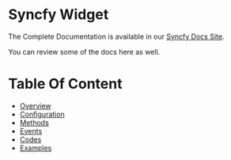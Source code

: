 # Syncfy Widget

The Complete Documentation is available in our [Syncfy Docs Site](<https://syncfy.com/w/en/sync/public/app/(section:docs/mx/sync/widget/overview)>).

You can review some of the docs here as well.

# Table Of Content

- [Overview](https://github.com/Paybook/sync-widget/tree/master/widget/overview.md)
- [Configuration](https://github.com/Paybook/sync-widget/tree/master/widget/config.md)
- [Methods](https://github.com/Paybook/sync-widget/tree/master/widget/methods.md)
- [Events](https://github.com/Paybook/sync-widget/tree/master/widget/events.md)
- [Codes](https://github.com/Paybook/sync-widget/tree/master/widget/codes.md)
- [Examples](https://github.com/Paybook/sync-widget/tree/master/widget/examples.md)
